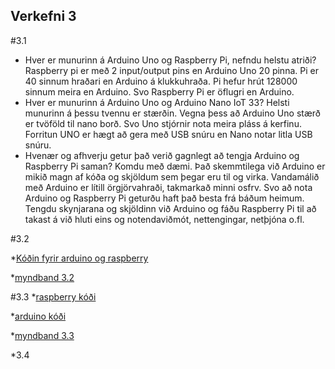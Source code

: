 ## Verkefni 3

#3.1
* Hver er munurinn á Arduino Uno og Raspberry Pi, nefndu helstu atriði? Raspberry pi er með 2 input/output pins en Arduino Uno 20 pinna. Pi er 40 sinnum hraðari en Arduino á klukkuhraða. Pi hefur hrút 128000 sinnum meira en Arduino. Svo Raspberry Pi er öflugri en Arduino.
* Hver er munurinn á Arduino Uno og Arduino Nano IoT 33? Helsti munurinn á þessu tvennu er stærðin. Vegna þess að Arduino Uno stærð er tvöföld til nano borð. Svo Uno stjórnir nota meira pláss á kerfinu. Forritun UNO er hægt að gera með USB snúru en Nano notar litla USB snúru.
* Hvenær og afhverju getur það verið gagnlegt að tengja Arduino og Raspberry Pi saman? Komdu með dæmi. Það skemmtilega við Arduino er mikið magn af kóða og skjöldum sem þegar eru til og virka. Vandamálið með Arduino er lítill örgjörvahraði, takmarkað minni osfrv. Svo að nota Arduino og Raspberry Pi geturðu haft það besta frá báðum heimum. Tengdu skynjarana og skjöldinn við Arduino og fáðu Raspberry Pi til að takast á við hluti eins og notendaviðmót, nettengingar, netþjóna o.fl.

#3.2

*[Kóðin fyrir arduino og raspberry](https://github.com/BjarkiJohannes/VESM/blob/main/hello.py)

*[myndband 3.2](https://streamable.com/fi0aka)

#3.3
*[raspberry kóði](https://github.com/BjarkiJohannes/VESM/blob/main/33.py)

*[arduino kóði](https://github.com/BjarkiJohannes/VESM/blob/main/33ardu.py)

*[myndband 3.3](https://streamable.com/261ub0)

*3.4

